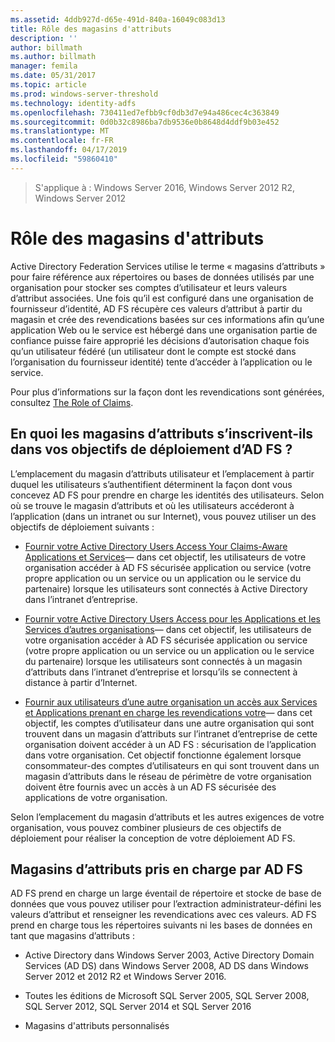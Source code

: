 ```yaml
---
ms.assetid: 4ddb927d-d65e-491d-840a-16049c083d13
title: Rôle des magasins d'attributs
description: ''
author: billmath
ms.author: billmath
manager: femila
ms.date: 05/31/2017
ms.topic: article
ms.prod: windows-server-threshold
ms.technology: identity-adfs
ms.openlocfilehash: 730411ed7efbb9cf0db3d7e94a486cec4c363849
ms.sourcegitcommit: 0d0b32c8986ba7db9536e0b8648d4ddf9b03e452
ms.translationtype: MT
ms.contentlocale: fr-FR
ms.lasthandoff: 04/17/2019
ms.locfileid: "59860410"
---
```

 >S'applique à : Windows Server 2016, Windows Server 2012 R2, Windows Server 2012

# <a name="the-role-of-attribute-stores"></a>Rôle des magasins d'attributs
Active Directory Federation Services utilise le terme « magasins d’attributs » pour faire référence aux répertoires ou bases de données utilisés par une organisation pour stocker ses comptes d’utilisateur et leurs valeurs d’attribut associées. Une fois qu’il est configuré dans une organisation de fournisseur d’identité, AD FS récupère ces valeurs d’attribut à partir du magasin et crée des revendications basées sur ces informations afin qu’une application Web ou le service est hébergé dans une organisation partie de confiance puisse faire approprié les décisions d’autorisation chaque fois qu’un utilisateur fédéré \(un utilisateur dont le compte est stocké dans l’organisation du fournisseur identité\) tente d’accéder à l’application ou le service.  
  
Pour plus d’informations sur la façon dont les revendications sont générées, consultez [The Role of Claims](The-Role-of-Claims.md).  
  
## <a name="how-attribute-stores-fit-in-with-your-ad-fs-deployment-goals"></a>En quoi les magasins d’attributs s’inscrivent-ils dans vos objectifs de déploiement d’AD FS ?  
L’emplacement du magasin d’attributs utilisateur et l’emplacement à partir duquel les utilisateurs s’authentifient déterminent la façon dont vous concevez AD FS pour prendre en charge les identités des utilisateurs. Selon où se trouve le magasin d’attributs et où les utilisateurs accéderont à l’application \(dans un intranet ou sur Internet\), vous pouvez utiliser un des objectifs de déploiement suivants :  
  
-   [Fournir votre Active Directory Users Access Your Claims-Aware Applications et Services](https://technet.microsoft.com/library/dd807071.aspx)— dans cet objectif, les utilisateurs de votre organisation accéder à AD FS sécurisée application ou service \(votre propre application ou un service ou un application ou le service du partenaire\) lorsque les utilisateurs sont connectés à Active Directory dans l’intranet d’entreprise.  
  
-   [Fournir votre Active Directory Users Access pour les Applications et les Services d’autres organisations](https://technet.microsoft.com/library/dd807123.aspx)— dans cet objectif, les utilisateurs de votre organisation accéder à AD FS sécurisée application ou service \(votre propre application ou un service ou un application ou le service du partenaire\) lorsque les utilisateurs sont connectés à un magasin d’attributs dans l’intranet d’entreprise et lorsqu’ils se connectent à distance à partir d’Internet.  
  
-   [Fournir aux utilisateurs d’une autre organisation un accès aux Services et Applications prenant en charge les revendications votre](https://technet.microsoft.com/library/dd807099.aspx)— dans cet objectif, les comptes d’utilisateur dans une autre organisation qui sont trouvent dans un magasin d’attributs sur l’intranet d’entreprise de cette organisation doivent accéder à un AD FS : sécurisation de l’application dans votre organisation. Cet objectif fonctionne également lorsque consommateur\-des comptes d’utilisateurs en qui sont trouvent dans un magasin d’attributs dans le réseau de périmètre de votre organisation doivent être fournis avec un accès à un AD FS sécurisée des applications de votre organisation.  
  
Selon l’emplacement du magasin d’attributs et les autres exigences de votre organisation, vous pouvez combiner plusieurs de ces objectifs de déploiement pour réaliser la conception de votre déploiement AD FS.  
  
## <a name="attribute-stores-that-are-supported-by-ad-fs"></a>Magasins d’attributs pris en charge par AD FS  
AD FS prend en charge un large éventail de répertoire et stocke de base de données que vous pouvez utiliser pour l’extraction administrateur\-défini les valeurs d’attribut et renseigner les revendications avec ces valeurs. AD FS prend en charge tous les répertoires suivants ni les bases de données en tant que magasins d’attributs :  
  
-   Active Directory dans Windows Server 2003, Active Directory Domain Services \(AD DS\) dans Windows Server 2008, AD DS dans Windows Server 2012 et 2012 R2 et Windows Server 2016. 
  
-   Toutes les éditions de Microsoft SQL Server 2005, SQL Server 2008, SQL Server 2012, SQL Server 2014 et SQL Server 2016  
  
-   Magasins d'attributs personnalisés  
  

